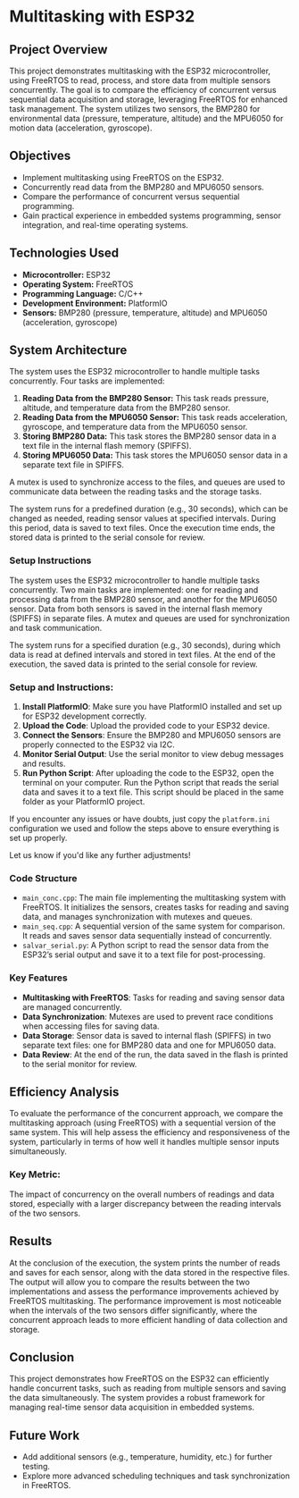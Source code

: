 # Multitasking with ESP32

## Project Overview

This project demonstrates multitasking with the ESP32 microcontroller, using FreeRTOS to read, process, and store data from multiple sensors concurrently. The goal is to compare the efficiency of concurrent versus sequential data acquisition and storage, leveraging FreeRTOS for enhanced task management. The system utilizes two sensors, the BMP280 for environmental data (pressure, temperature, altitude) and the MPU6050 for motion data (acceleration, gyroscope).

## Objectives

- Implement multitasking using FreeRTOS on the ESP32.
- Concurrently read data from the BMP280 and MPU6050 sensors.
- Compare the performance of concurrent versus sequential programming.
- Gain practical experience in embedded systems programming, sensor integration, and real-time operating systems.

## Technologies Used

- **Microcontroller:** ESP32
- **Operating System:** FreeRTOS
- **Programming Language:** C/C++
- **Development Environment:** PlatformIO
- **Sensors:** BMP280 (pressure, temperature, altitude) and MPU6050 (acceleration, gyroscope)

## System Architecture

The system uses the ESP32 microcontroller to handle multiple tasks concurrently. Four tasks are implemented:

1. **Reading Data from the BMP280 Sensor:** This task reads pressure, altitude, and temperature data from the BMP280 sensor.
2. **Reading Data from the MPU6050 Sensor:** This task reads acceleration, gyroscope, and temperature data from the MPU6050 sensor.
3. **Storing BMP280 Data:** This task stores the BMP280 sensor data in a text file in the internal flash memory (SPIFFS).
4. **Storing MPU6050 Data:** This task stores the MPU6050 sensor data in a separate text file in SPIFFS.

A mutex is used to synchronize access to the files, and queues are used to communicate data between the reading tasks and the storage tasks. 

The system runs for a predefined duration (e.g., 30 seconds), which can be changed as needed, reading sensor values at specified intervals. During this period, data is saved to text files. Once the execution time ends, the stored data is printed to the serial console for review. 

### Setup Instructions

The system uses the ESP32 microcontroller to handle multiple tasks concurrently. Two main tasks are implemented: one for reading and processing data from the BMP280 sensor, and another for the MPU6050 sensor. Data from both sensors is saved in the internal flash memory (SPIFFS) in separate files. A mutex and queues are used for synchronization and task communication.

The system runs for a specified duration (e.g., 30 seconds), during which data is read at defined intervals and stored in text files. At the end of the execution, the saved data is printed to the serial console for review.

### Setup and Instructions:

1. **Install PlatformIO**: Make sure you have PlatformIO installed and set up for ESP32 development correctly.
2. **Upload the Code**: Upload the provided code to your ESP32 device.
3. **Connect the Sensors**: Ensure the BMP280 and MPU6050 sensors are properly connected to the ESP32 via I2C.
4. **Monitor Serial Output**: Use the serial monitor to view debug messages and results.
5. **Run Python Script**: After uploading the code to the ESP32, open the terminal on your computer. Run the Python script that reads the serial data and saves it to a text file. This script should be placed in the same folder as your PlatformIO project.

If you encounter any issues or have doubts, just copy the `platform.ini` configuration we used and follow the steps above to ensure everything is set up properly.

Let us know if you'd like any further adjustments!

### Code Structure

- `main_conc.cpp`: The main file implementing the multitasking system with FreeRTOS. It initializes the sensors, creates tasks for reading and saving data, and manages synchronization with mutexes and queues.
- `main_seq.cpp`: A sequential version of the same system for comparison. It reads and saves sensor data sequentially instead of concurrently.
- `salvar_serial.py`: A Python script to read the sensor data from the ESP32’s serial output and save it to a text file for post-processing.

### Key Features

- **Multitasking with FreeRTOS**: Tasks for reading and saving sensor data are managed concurrently.
- **Data Synchronization**: Mutexes are used to prevent race conditions when accessing files for saving data.
- **Data Storage**: Sensor data is saved to internal flash (SPIFFS) in two separate text files: one for BMP280 data and one for MPU6050 data.
- **Data Review**: At the end of the run, the data saved in the flash is printed to the serial monitor for review.

## Efficiency Analysis

To evaluate the performance of the concurrent approach, we compare the multitasking approach (using FreeRTOS) with a sequential version of the same system. This will help assess the efficiency and responsiveness of the system, particularly in terms of how well it handles multiple sensor inputs simultaneously.

### Key Metric:

The impact of concurrency on the overall numbers of readings and data stored, especially with a larger discrepancy between the reading intervals of the two sensors.

## Results

At the conclusion of the execution, the system prints the number of reads and saves for each sensor, along with the data stored in the respective files. The output will allow you to compare the results between the two implementations and assess the performance improvements achieved by FreeRTOS multitasking. The performance improvement is most noticeable when the intervals of the two sensors differ significantly, where the concurrent approach leads to more efficient handling of data collection and storage.

## Conclusion

This project demonstrates how FreeRTOS on the ESP32 can efficiently handle concurrent tasks, such as reading from multiple sensors and saving the data simultaneously. The system provides a robust framework for managing real-time sensor data acquisition in embedded systems.

## Future Work

- Add additional sensors (e.g., temperature, humidity, etc.) for further testing.
- Explore more advanced scheduling techniques and task synchronization in FreeRTOS.
